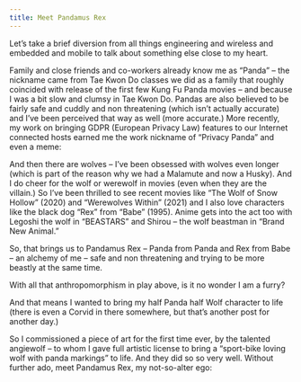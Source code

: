 ```yaml
---
title: Meet Pandamus Rex
---
```


Let’s take a brief diversion from all things engineering and wireless and embedded and mobile to talk about something else close to my heart.



Family and close friends and co-workers already know me as “Panda” &#8211; the nickname came from Tae Kwon Do classes we did as a family that roughly coincided with release of the first few Kung Fu Panda movies &#8211; and because I was a bit slow and clumsy in Tae Kwon Do. Pandas are also believed to be fairly safe and cuddly and non threatening (which isn’t actually accurate) and I’ve been perceived that way as well (more accurate.) More recently, my work on bringing GDPR (European Privacy Law) features to our Internet connected hosts earned me the work nickname of “Privacy Panda” and even a meme:







And then there are wolves &#8211; I’ve been obsessed with wolves even longer (which is part of the reason why we had a Malamute and now a Husky). And I do cheer for the wolf or werewolf in movies (even when they are the villain.) So I’ve been thrilled to see recent movies like “The Wolf of Snow Hollow” (2020) and “Werewolves Within” (2021) and I also love characters like the black dog “Rex” from “Babe” (1995). Anime gets into the act too with Legoshi the wolf in “BEASTARS” and Shirou &#8211; the wolf beastman in “Brand New Animal.”



So, that brings us to Pandamus Rex &#8211; Panda from Panda and Rex from Babe &#8211; an alchemy of me &#8211; safe and non threatening and trying to be more beastly at the same time.



With all that anthropomorphism in play above, is it no wonder I am a furry?



And that means I wanted to bring my half Panda half Wolf character to life (there is even a Corvid in there somewhere, but that’s another post for another day.)



So I commissioned a piece of art for the first time ever, by the talented angiewolf &#8211; to whom I gave full artistic license to bring a &#8220;sport-bike loving wolf with panda markings&#8221; to life. And they did so so very well. Without further ado, meet Pandamus Rex, my not-so-alter ego:




